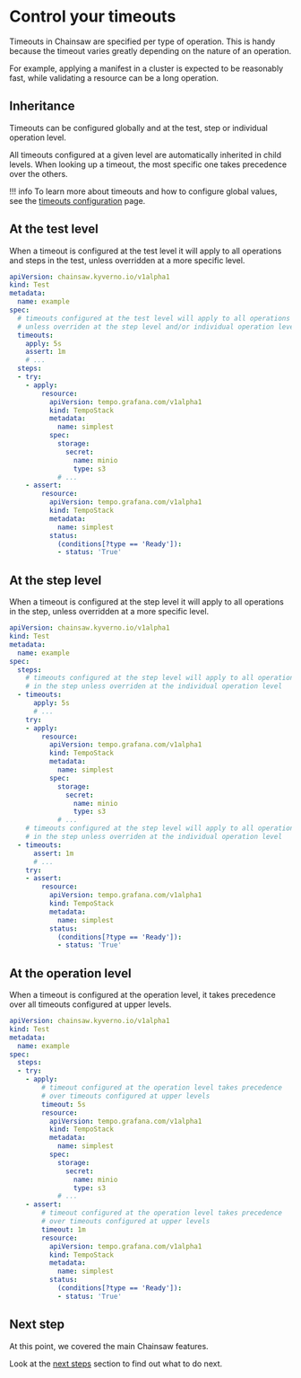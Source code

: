 # Control your timeouts

Timeouts in Chainsaw are specified per type of operation.
This is handy because the timeout varies greatly depending on the nature of an operation.

For example, applying a manifest in a cluster is expected to be reasonably fast, while validating a resource can be a long operation.

## Inheritance

Timeouts can be configured globally and at the test, step or individual operation level.

All timeouts configured at a given level are automatically inherited in child levels. When looking up a timeout, the most specific one takes precedence over the others.

!!! info
    To learn more about timeouts and how to configure global values, see the [timeouts configuration](../configuration/timeouts.md) page.

## At the test level

When a timeout is configured at the test level it will apply to all operations and steps in the test, unless overridden at a more specific level.

```yaml
apiVersion: chainsaw.kyverno.io/v1alpha1
kind: Test
metadata:
  name: example
spec:
  # timeouts configured at the test level will apply to all operations and steps
  # unless overriden at the step level and/or individual operation level
  timeouts:
    apply: 5s
    assert: 1m
    # ...
  steps:
  - try:
    - apply:
        resource:
          apiVersion: tempo.grafana.com/v1alpha1
          kind: TempoStack
          metadata:
            name: simplest
          spec:
            storage:
              secret:
                name: minio
                type: s3
            # ...
    - assert:
        resource:
          apiVersion: tempo.grafana.com/v1alpha1
          kind: TempoStack
          metadata:
            name: simplest
          status:
            (conditions[?type == 'Ready']):
            - status: 'True'
```

## At the step level

When a timeout is configured at the step level it will apply to all operations in the step, unless overridden at a more specific level.

```yaml
apiVersion: chainsaw.kyverno.io/v1alpha1
kind: Test
metadata:
  name: example
spec:
  steps:
    # timeouts configured at the step level will apply to all operations
    # in the step unless overriden at the individual operation level
  - timeouts:
      apply: 5s
      # ...
    try:
    - apply:
        resource:
          apiVersion: tempo.grafana.com/v1alpha1
          kind: TempoStack
          metadata:
            name: simplest
          spec:
            storage:
              secret:
                name: minio
                type: s3
            # ...
    # timeouts configured at the step level will apply to all operations
    # in the step unless overriden at the individual operation level
  - timeouts:
      assert: 1m
      # ...
    try:
    - assert:
        resource:
          apiVersion: tempo.grafana.com/v1alpha1
          kind: TempoStack
          metadata:
            name: simplest
          status:
            (conditions[?type == 'Ready']):
            - status: 'True'
```

## At the operation level

When a timeout is configured at the operation level, it takes precedence over all timeouts configured at upper levels.

```yaml
apiVersion: chainsaw.kyverno.io/v1alpha1
kind: Test
metadata:
  name: example
spec:
  steps:
  - try:
    - apply:
        # timeout configured at the operation level takes precedence
        # over timeouts configured at upper levels
        timeout: 5s
        resource:
          apiVersion: tempo.grafana.com/v1alpha1
          kind: TempoStack
          metadata:
            name: simplest
          spec:
            storage:
              secret:
                name: minio
                type: s3
            # ...
    - assert:
        # timeout configured at the operation level takes precedence
        # over timeouts configured at upper levels
        timeout: 1m
        resource:
          apiVersion: tempo.grafana.com/v1alpha1
          kind: TempoStack
          metadata:
            name: simplest
          status:
            (conditions[?type == 'Ready']):
            - status: 'True'
```

## Next step

At this point, we covered the main Chainsaw features.

Look at the [next steps](./next-steps.md) section to find out what to do next.
